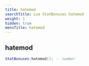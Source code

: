 ```yaml
---
title: hatemod
searchTitle: Lua StatBonuses hatemod
weight: 1
hidden: true
menuTitle: hatemod
---
```

## hatemod
```lua
StatBonuses:hatemod(); -- number
```